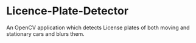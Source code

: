 # Licence-Plate-Detector
An OpenCV application which detects License plates of both moving and stationary cars and blurs them.

